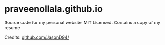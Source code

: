 praveenollala.github.io
================================================================================

Source code for my personal website. MIT Licensed. Contains a copy of my resume

Credits: [github.com/JasonD94/](https://github.com/JasonD94/)